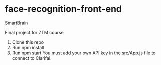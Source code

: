 # face-recognition-front-end
SmartBrain

Final project for ZTM course

1. Clone this repo
2. Run npm install
3. Run npm start
  You must add your own API key in the src/App.js file to connect to Clarifai.
